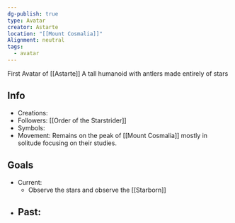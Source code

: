 ```yaml
---
dg-publish: true
type: Avatar
creator: Astarte
location: "[[Mount Cosmalia]]"
Alignment: neutral
tags:
  - avatar
---
```

First Avatar of [[Astarte]]
A tall humanoid with antlers made entirely of stars
## Info
- Creations: 
- Followers: [[Order of the Starstrider]]
- Symbols: 
- Movement: Remains on the peak of [[Mount Cosmalia]] mostly in solitude focusing on their studies.

## Goals
- Current:
	- Observe the stars and observe the [[Starborn]]
- Past:
	- 